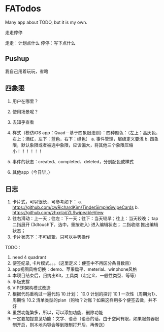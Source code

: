 # FATodos
Many app about TODO, but it is my own.

走走停停

走走：计划点什么
停停：写下点什么

## Pushup
我自己用着玩玩，省略

## 四象限
1. 用户在哪里？

2. 使用场景呢？

3. 去知乎查看

1. 样式（模仿iOS app：Quad－基于四象限法则）：四种颜色：（左上：高灰色，右上：酒红，左下：蓝色，右下：绿色）
    a. 事件管理，层级定义要浅
    b. 四象限，默认象限或者被选中象限，应该偏大，将其他三个象限压缩小！！！！！！

2. 事件的状态：created、completed、deleted，分别配色或样式

3. 其他app（今日毕，）

## 日志

1. 卡片式，可以很长，可参考如下：
    a. https://github.com/cwRichardKim/TinderSimpleSwipeCards
    b. https://github.com/zhxnlai/ZLSwipeableView
2. 往右滑动：上一天；往左：下一天；往下：当天较早；往上：当天较晚；
    tap
    二指展开
    (3dtouch下，选中，重按进入)
        进入编辑状态；
    二指收缩
        推出编辑状态；
3. 卡片状态下：不可编辑，只可以手势操作


TODO：
1. need 4 quadrant
4. 便签纪录, 卡片模式。。。（这里定义：便签中不再区分条目数目）
5. app视图风格切换：demo、苹果扁平、meterial、winphone风格
6. 本项目结束后，归纳出Kit，工具类（宏定义、一般性类型、等等）
7. 平板支撑
8. VIPER架构模式改造
9. 根据代码重构过一遍代码
10.计划：
10.0 计划的探讨
10.1 一次性（周期为1）、周期性
10.2 清单类型的plan（购物？对账？如果这样用多个便签去做，并不好
11. 虽然功能繁多，所以，可以添加功能、删除功能
12. 一定要加提意见功能：文字、语音（语音的话，由于空间有限，如果服务器限制开启，则本地内容会等到限制打开后，再传送）
